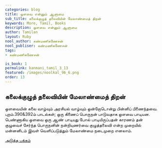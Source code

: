 ```yaml
---
categories: blog
title: ஒளவை என்னும் ஆளுமை
sub_title: கலைக்குழுத் தலைவியின் மேலாண்மைத் திறன்
keywords: More, Tamil, Books
description: ஒளவை என்னும் ஆளுமை
author: Tamilan
layout: Ruby
nool_author: கண்மணிகணேசன்
nool_publiser: கண்மணிகணேசன்
tags:
- கண்மணிகணேசன்

is_book: 1
permalink: kanmani_tamil_3_13
featured: /images/noolkal_96_6.png
order: 13
---
```



## கலைக்குழுத் தலைவியின் மேலாண்மைத் திறன்

ஒளவையின் கலை வாழ்வும் அரசியல் வாழ்வும் ஒன்றோடொன்று பின்னிப் பிணைந்தவை. புறம்.390&392ம் பாடல்கள்; ஒரு கிணைப் பொருநன் பாடுவதாக ஒளவை பாடியன. பெண்ணாகிய ஒளவை ஒரு ஆண் பாடியது போல் பாடியிருப்பதன் காரணம் தன் குழுவைச் சேர்ந்த பொருநனின் நன்றியுணர்வை குழுத்தலைவி என்ற முறையில் மன்னனிடம் இவள் வெளிப்படுத்தும் மேலாண்மை நடைமுறை எனலாம்.

[அடுத்த பக்கம்](kanmani_tamil_3_14)